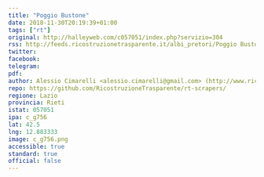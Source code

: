 ```yaml
---
title: "Poggio Bustone"
date: 2018-11-30T20:19:39+01:00
tags: ["rt"]
original: http://halleyweb.com/c057051/index.php?servizio=304
rss: http://feeds.ricostruzionetrasparente.it/albi_pretori/Poggio Bustone_feed.xml
twitter: 
facebook: 
telegram: 
pdf: 
author: Alessio Cimarelli <alessio.cimarelli@gmail.com> (http://www.ricostruzionetrasparente.it)
repo: https://github.com/RicostruzioneTrasparente/rt-scrapers/
regione: Lazio
provincia: Rieti
istat: 057051
ipa: c_g756
lat: 42.5
lng: 12.883333
image: c_g756.png
accessible: true
standard: true
official: false
---
```

